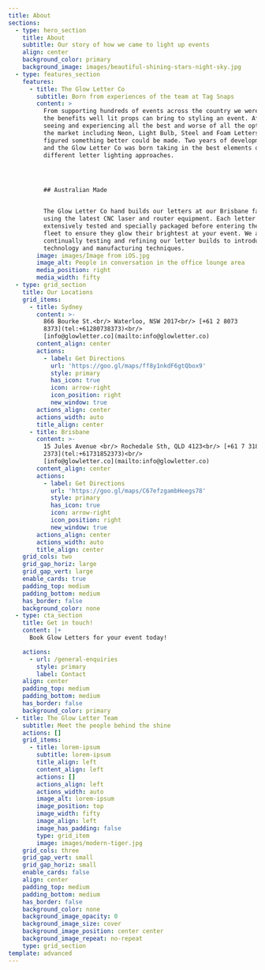 ```yaml
---
title: About
sections:
  - type: hero_section
    title: About
    subtitle: Our story of how we came to light up events
    align: center
    background_color: primary
    background_image: images/beautiful-shining-stars-night-sky.jpg
  - type: features_section
    features:
      - title: The Glow Letter Co
        subtitle: Born from experiences of the team at Tag Snaps
        content: >
          From supporting hundreds of events across the country we were aware of
          the benefits well lit props can bring to styling an event. After
          seeing and experiencing all the best and worse of all the options in
          the market including Neon, Light Bulb, Steel and Foam Letters we
          figured something better could be made. Two years of development later
          and the Glow Letter Co was born taking in the best elements of the
          different letter lighting approaches.




          ## Australian Made


          The Glow Letter Co hand builds our letters at our Brisbane factory
          using the latest CNC laser and router equipment. Each letter is
          extensively tested and specially packaged before entering the hire
          fleet to ensure they glow their brightest at your event. We are
          continually testing and refining our letter builds to introduce new
          technology and manufacturing techniques.
        image: images/Image from iOS.jpg
        image_alt: People in conversation in the office lounge area
        media_position: right
        media_width: fifty
  - type: grid_section
    title: Our Locations
    grid_items:
      - title: Sydney
        content: >-
          866 Bourke St.<br/> Waterloo, NSW 2017<br/> [+61 2 8073
          8373](tel:+61280738373)<br/>
          [info@glowletter.co](mailto:info@glowletter.co)
        content_align: center
        actions:
          - label: Get Directions
            url: 'https://goo.gl/maps/ff8y1nkdF6gtQbox9'
            style: primary
            has_icon: true
            icon: arrow-right
            icon_position: right
            new_window: true
        actions_align: center
        actions_width: auto
        title_align: center
      - title: Brisbane
        content: >-
          15 Jules Avenue <br/> Rochedale Sth, QLD 4123<br/> [+61 7 3185
          2373](tel:+61731852373)<br/>
          [info@glowletter.co](mailto:info@glowletter.co)
        content_align: center
        actions:
          - label: Get Directions
            url: 'https://goo.gl/maps/C67efzgambHeegs78'
            style: primary
            has_icon: true
            icon: arrow-right
            icon_position: right
            new_window: true
        actions_align: center
        actions_width: auto
        title_align: center
    grid_cols: two
    grid_gap_horiz: large
    grid_gap_vert: large
    enable_cards: true
    padding_top: medium
    padding_bottom: medium
    has_border: false
    background_color: none
  - type: cta_section
    title: Get in touch!
    content: |+
      Book Glow Letters for your event today!

    actions:
      - url: /general-enquiries
        style: primary
        label: Contact
    align: center
    padding_top: medium
    padding_bottom: medium
    has_border: false
    background_color: primary
  - title: The Glow Letter Team
    subtitle: Meet the people behind the shine
    actions: []
    grid_items:
      - title: lorem-ipsum
        subtitle: lorem-ipsum
        title_align: left
        content_align: left
        actions: []
        actions_align: left
        actions_width: auto
        image_alt: lorem-ipsum
        image_position: top
        image_width: fifty
        image_align: left
        image_has_padding: false
        type: grid_item
        image: images/modern-tiger.jpg
    grid_cols: three
    grid_gap_vert: small
    grid_gap_horiz: small
    enable_cards: false
    align: center
    padding_top: medium
    padding_bottom: medium
    has_border: false
    background_color: none
    background_image_opacity: 0
    background_image_size: cover
    background_image_position: center center
    background_image_repeat: no-repeat
    type: grid_section
template: advanced
---
```

